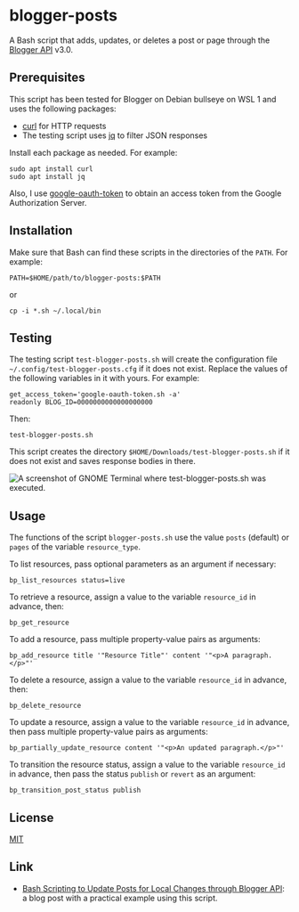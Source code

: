 # blogger-posts #

<!-- Bash script that adds, updates, or deletes post or page through Blogger API -->

A Bash script that adds, updates, or deletes a post or page through
the [Blogger API](https://developers.google.com/blogger) v3.0.

## Prerequisites ##

This script has been tested for Blogger on Debian bullseye on WSL 1
and uses the following packages:

  * [curl](https://curl.se/) for HTTP requests
  * The testing script uses [jq](https://stedolan.github.io/jq/) to
    filter JSON responses

Install each package as needed.  For example:

``` shell
sudo apt install curl
sudo apt install jq
```

Also, I use
[google-oauth-token](https://github.com/carmine560/google-oauth-token)
to obtain an access token from the Google Authorization Server.

## Installation ##

Make sure that Bash can find these scripts in the directories of the
`PATH`.  For example:

``` shell
PATH=$HOME/path/to/blogger-posts:$PATH
```

or

``` shell
cp -i *.sh ~/.local/bin
```

## Testing ##

The testing script `test-blogger-posts.sh` will create the
configuration file `~/.config/test-blogger-posts.cfg` if it does not
exist.  Replace the values of the following variables in it with
yours.  For example:

``` shell
get_access_token='google-oauth-token.sh -a'
readonly BLOG_ID=0000000000000000000
```

Then:

``` shell
test-blogger-posts.sh
```

This script creates the directory
`$HOME/Downloads/test-blogger-posts.sh` if it does not exist and saves
response bodies in there.

![A screenshot of GNOME Terminal where test-blogger-posts.sh was
executed.](https://dl.dropboxusercontent.com/s/uoi6z8p2abz1024/20210511T201409.png)

## Usage ##

The functions of the script `blogger-posts.sh` use the value `posts`
(default) or `pages` of the variable `resource_type`.

To list resources, pass optional parameters as an argument if
necessary:

``` shell
bp_list_resources status=live
```

To retrieve a resource, assign a value to the variable `resource_id`
in advance, then:

``` shell
bp_get_resource
```

To add a resource, pass multiple property-value pairs as arguments:

``` shell
bp_add_resource title '"Resource Title"' content '"<p>A paragraph.</p>"'
```

To delete a resource, assign a value to the variable `resource_id` in
advance, then:

``` shell
bp_delete_resource
```

To update a resource, assign a value to the variable `resource_id` in
advance, then pass multiple property-value pairs as arguments:

``` shell
bp_partially_update_resource content '"<p>An updated paragraph.</p>"'
```

To transition the resource status, assign a value to the variable
`resource_id` in advance, then pass the status `publish` or `revert`
as an argument:

``` shell
bp_transition_post_status publish
```

## License ##

[MIT](LICENSE.md)

## Link ##

  * [Bash Scripting to Update Posts for Local Changes through Blogger
    API](https://carmine560.blogspot.com/2021/04/bash-scripting-to-update-posts-through.html):
    a blog post with a practical example using this script.
